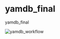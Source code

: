 # yamdb_final
yamdb_final

![yamdb_workflow](https://github.com/ValentinDevPy/yamdb_final>/actions/workflows/yamdb_workflow.yml/badge.svg)

